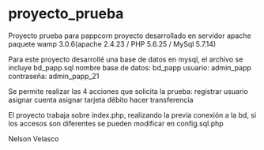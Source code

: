 # proyecto_prueba
Proyecto prueba para pappcorn
proyecto desarrollado en servidor apache
  paquete wamp 3.0.6(apache 2.4.23 / PHP 5.6.25 / MySql 5.7.14)

Para este proyecto desarrollé una base de datos en mysql, el archivo se incluye bd_papp.sql
  nombre base de datos: bd_papp
  usuario: admin_papp
  contraseña: admin_papp_21
  
Se permite realizar las 4 acciones que solicita la prueba:
  registrar usuario
  asignar cuenta
  asignar tarjeta débito
  hacer transferencia

El proyecto trabaja sobre index.php, realizando la previa conexión a la bd, si los accesos son diferentes se pueden modificar en config.sql.php


Nelson Velasco
  

